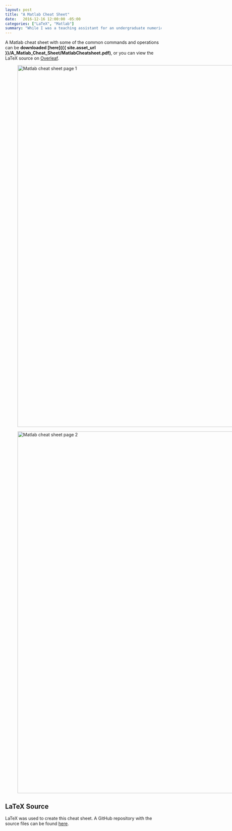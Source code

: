 ```yaml
---
layout: post
title: "A Matlab Cheat Sheet"
date:   2016-12-16 12:00:00 -05:00
categories: ["LaTeX", "Matlab"]
summary: "While I was a teaching assistant for an undergraduate numerical analysis course, I developed this two-page Matlab cheatsheet. It covers basic programming concepts in Matlab and provides an example on generating a plot. This cheatsheet is a valuable resource when first learning Matlab."
---
```


A Matlab cheat sheet with some of the common commands and operations can be __downloaded [here]({{ site.asset_url }}/A_Matlab_Cheat_Sheet/MatlabCheatsheet.pdf)__, or you can view the LaTeX source on [Overleaf](https://www.overleaf.com/read/qkhfxgpsrdsq).

<figure style="width: 900px" class="figure">
    <a name="Figure1"></a>
    <img src="{{ site.asset_url }}/A_Matlab_Cheat_Sheet/MatlabCheatsheet_page1.png"    
         srcset="{{ site.asset_url }}/A_Matlab_Cheat_Sheet/MatlabCheatsheet_page1.png 1x, {{ site.asset_url }}/A_Matlab_Cheat_Sheet/MatlabCheatsheet_page1%402x.png 2x" 
         alt="Matlab cheat sheet page 1" 
         width="900" 
         height="1165">
</figure>

<figure style="width: 900px" class="figure">
    <a name="Figure2"></a>
    <img src="{{ site.asset_url }}/A_Matlab_Cheat_Sheet/MatlabCheatsheet_page2.png"    
         srcset="{{ site.asset_url }}/A_Matlab_Cheat_Sheet/MatlabCheatsheet_page2.png 1x, {{ site.asset_url }}/A_Matlab_Cheat_Sheet/MatlabCheatsheet_page2%402x.png 2x" 
         alt="Matlab cheat sheet page 2" 
         width="900" 
         height="1165">
</figure>

## LaTeX Source
LaTeX was used to create this cheat sheet. A GitHub repository with the source files can be found [here](https://github.com/steventhornton/Matlab-Cheatsheet).